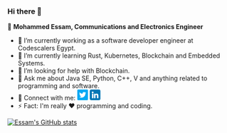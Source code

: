 ### Hi there 👋

🧔 **Mohammed Essam, Communications and Electronics Engineer**

- 🔭 I’m currently working as a software developer engineer at Codescalers Egypt.
- 🌱 I’m currently learning Rust, Kubernetes, Blockchain and Embedded Systems.
- 🤔 I’m looking for help with Blockchain.
- 💬 Ask me about Java SE, Python, C++, V and anything related to programming and software. 
- 🤝 Connect with me: [![](images/twitter.png)](https://twitter.com/MElborolossy) [![](images/linkedin.png)](https://www.linkedin.com/in/mohammedelborolossy/)
- ⚡ Fact: I'm really :heart: programming and coding.

[![Essam's GitHub stats](https://github-readme-stats.vercel.app/api?username=melborolossy&&theme=city_lights&show_icons=true)](https://github.com/anuraghazra/github-readme-stats)